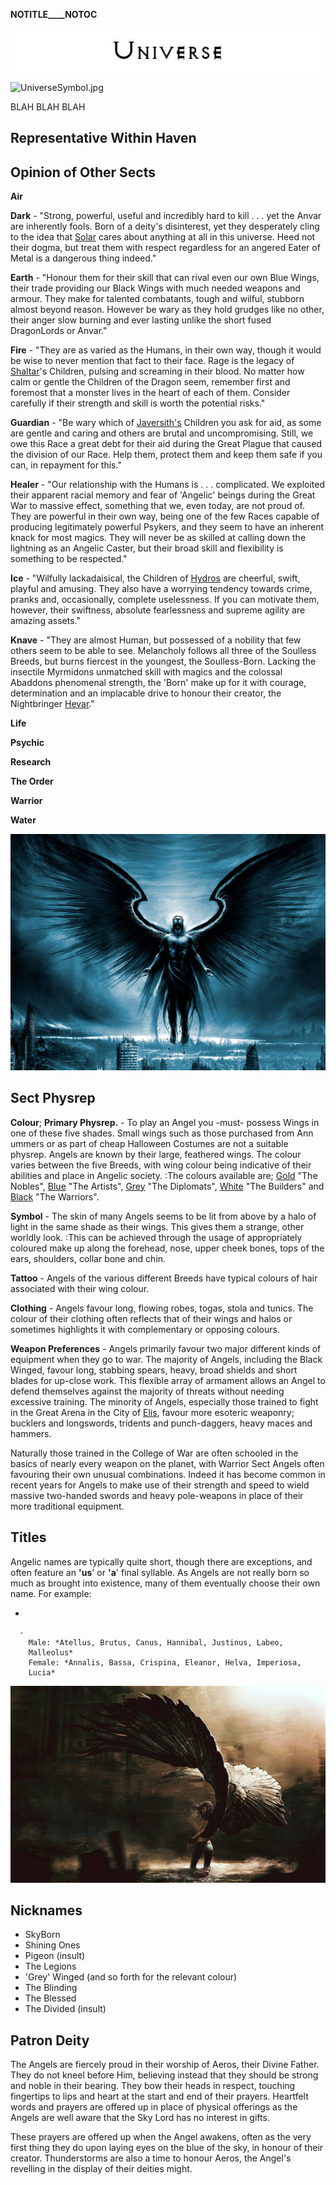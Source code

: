__NOTITLE____NOTOC__

<div class="center" style="width: auto; margin-left: auto; margin-right: auto;">

![<File:Universe.jpg>](Universe.jpg "File:Universe.jpg")

</div>

![UniverseSymbol.jpg](UniverseSymbol.jpg "UniverseSymbol.jpg")

BLAH BLAH BLAH

## **Representative Within Haven**

## **Opinion of Other Sects**

**Air**

**Dark** - "Strong, powerful, useful and incredibly hard to kill . . .
yet the Anvar are inherently fools. Born of a deity's disinterest, yet
they desperately cling to the idea that
[Solar](Solar_the_Blinding "wikilink") cares about anything at all in
this universe. Heed not their dogma, but treat them with respect
regardless for an angered Eater of Metal is a dangerous thing indeed."

**Earth** - "Honour them for their skill that can rival even our own
Blue Wings, their trade providing our Black Wings with much needed
weapons and armour. They make for talented combatants, tough and wilful,
stubborn almost beyond reason. However be wary as they hold grudges like
no other, their anger slow burning and ever lasting unlike the short
fused DragonLords or Anvar."

**Fire** - "They are as varied as the Humans, in their own way, though
it would be wise to never mention that fact to their face. Rage is the
legacy of [Shaltar](Shaltar_the_AllFather "wikilink")'s Children,
pulsing and screaming in their blood. No matter how calm or gentle the
Children of the Dragon seem, remember first and foremost that a monster
lives in the heart of each of them. Consider carefully if their strength
and skill is worth the potential risks."

**Guardian** - "Be wary which of
[Javersith's](Javersith_the_Sorrowful "wikilink") Children you ask for
aid, as some are gentle and caring and others are brutal and
uncompromising. Still, we owe this Race a great debt for their aid
during the Great Plague that caused the division of our Race. Help them,
protect them and keep them safe if you can, in repayment for this."

**Healer** - "Our relationship with the Humans is . . . complicated. We
exploited their apparent racial memory and fear of 'Angelic' beings
during the Great War to massive effect, something that we, even today,
are not proud of. They are powerful in their own way, being one of the
few Races capable of producing legitimately powerful Psykers, and they
seem to have an inherent knack for most magics. They will never be as
skilled at calling down the lightning as an Angelic Caster, but their
broad skill and flexibility is something to be respected."

**Ice** - "Wilfully lackadaisical, the Children of
[Hydros](Hydros_the_Laughing_God "wikilink") are cheerful, swift,
playful and amusing. They also have a worrying tendency towards crime,
pranks and, occasionally, complete uselessness. If you can motivate
them, however, their swiftness, absolute fearlessness and supreme
agility are amazing assets."

**Knave** - "They are almost Human, but possessed of a nobility that few
others seem to be able to see. Melancholy follows all three of the
Soulless Breeds, but burns fiercest in the youngest, the Soulless-Born.
Lacking the insectile Myrmidons unmatched skill with magics and the
colossal Abaddons phenomenal strength, the 'Born' make up for it with
courage, determination and an implacable drive to honour their creator,
the Nightbringer [Hevar](Hevar_the_Nightbringer "wikilink")."

**Life**

**Psychic**

**Research**

**The Order**

**Warrior**

**Water**

![test2angel.jpg](test2angel.jpg "test2angel.jpg")

## **Sect Physrep**

**Colour**; **Primary Physrep.** - To play an Angel you -must- possess
Wings in one of these five shades. Small wings such as those purchased
from Ann ummers or as part of cheap Halloween Costumes are not a
suitable physrep. Angels are known by their large, feathered wings. The
colour varies between the five Breeds, with wing colour being indicative
of their abilities and place in Angelic society.
:The colours available are; [Gold](Gold_Winged_Angel "wikilink") "The
Nobles", [Blue](Blue_Winged_Angel "wikilink") "The Artists",
[Grey](Grey_Winged_Angel "wikilink") "The Diplomats",
[White](White_Winged_Angel "wikilink") "The Builders" and
[Black](Black_Winged_Angel "wikilink") "The Warriors".

**Symbol** - The skin of many Angels seems to be lit from above by a
halo of light in the same shade as their wings. This gives them a
strange, other worldly look.
:This can be achieved through the usage of appropriately coloured make
up along the forehead, nose, upper cheek bones, tops of the ears,
shoulders, collar bone and chin.

**Tattoo** - Angels of the various different Breeds have typical colours
of hair associated with their wing colour.

**Clothing** - Angels favour long, flowing robes, togas, stola and
tunics. The colour of their clothing often reflects that of their wings
and halos or sometimes highlights it with complementary or opposing
colours.

**Weapon Preferences** - Angels primarily favour two major different
kinds of equipment when they go to war. The majority of Angels,
including the Black Winged, favour long, stabbing spears, heavy, broad
shields and short blades for up-close work. This flexible array of
armament allows an Angel to defend themselves against the majority of
threats without needing excessive training. The minority of Angels,
especially those trained to fight in the Great Arena in the City of
[Elis](Elis,_Angel_City_of_War "wikilink"), favour more esoteric
weaponry; bucklers and longswords, tridents and punch-daggers, heavy
maces and hammers.

Naturally those trained in the College of War are often schooled in the
basics of nearly every weapon on the planet, with Warrior Sect Angels
often favouring their own unusual combinations. Indeed it has become
common in recent years for Angels to make use of their strength and
speed to wield massive two-handed swords and heavy pole-weapons in place
of their more traditional equipment.

## **Titles**

Angelic names are typically quite short, though there are exceptions,
and often feature an **'us**' or **'a**' final syllable. As Angels are
not really born so much as brought into existence, many of them
eventually choose their own name. For example:

  -

      -
        Male: *Atellus, Brutus, Canus, Hannibal, Justinus, Labeo,
        Malleolus*
        Female: *Annalis, Bassa, Crispina, Eleanor, Helva, Imperiosa,
        Lucia*

![test3angel.jpg](test3angel.jpg "test3angel.jpg")

## **Nicknames**

  - SkyBorn
  - Shining Ones
  - Pigeon (insult)
  - The Legions
  - 'Grey' Winged (and so forth for the relevant colour)
  - The Blinding
  - The Blessed
  - The Divided (insult)

## **Patron Deity**

The Angels are fiercely proud in their worship of Aeros, their Divine
Father. They do not kneel before Him, believing instead that they should
be strong and noble in their bearing. They bow their heads in respect,
touching fingertips to lips and heart at the start and end of their
prayers. Heartfelt words and prayers are offered up in place of physical
offerings as the Angels are well aware that the Sky Lord has no interest
in gifts.

These prayers are offered up when the Angel awakens, often as the very
first thing they do upon laying eyes on the blue of the sky, in honour
of their creator. Thunderstorms are also a time to honour Aeros, the
Angel's revelling in the display of their deities might.